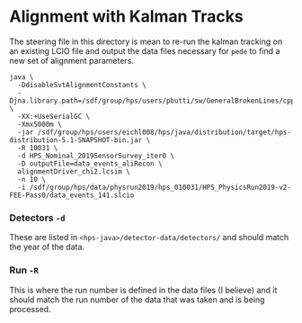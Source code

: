 # Alignment with Kalman Tracks

The steering file in this directory is mean to re-run the kalman
tracking on an existing LCIO file and output the data files necessary
for `pede` to find a new set of alignment parameters.

```
java \
  -DdisableSvtAlignmentConstants \
  -Djna.library.path=/sdf/group/hps/users/pbutti/sw/GeneralBrokenLines/cpp/install/lib/ \
  -XX:+UseSerialGC \
  -Xmx5000m \
  -jar /sdf/group/hps/users/eichl008/hps/java/distribution/target/hps-distribution-5.1-SNAPSHOT-bin.jar \
  -R 10031 \
  -d HPS_Nominal_2019SensorSurvey_iter0 \
  -D outputFile=data_events_aliRecon \
  alignmentDriver_chi2.lcsim \
  -n 10 \
  -i /sdf/group/hps/data/physrun2019/hps_010031/HPS_PhysicsRun2019-v2-FEE-Pass0/data_events_141.slcio
```

### Detectors `-d`
These are listed in `<hps-java>/detector-data/detectors/` and should match the year of the data.

### Run `-R`
This is where the run number is defined in the data files (I believe) and it should match the
run number of the data that was taken and is being processed.
